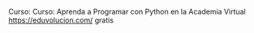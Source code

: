 Curso: Curso: Aprenda a Programar con Python
en la Academia Virtual https://eduvolucion.com/
gratis
